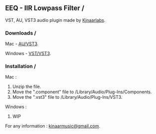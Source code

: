 ## EEQ - IIR Lowpass Filter /

VST, AU, VST3 audio plugin made by [Kinaarlabs](https://github.com/kinaarlabs).

### Downloads /

Mac - [AU/VST3](https://github.com/kinaarlabs/eeq/raw/master/EEQ_AU_VST3.zip).

Windows - [VST/VST3](https://en.wikipedia.org/wiki/Virtual_Studio_Technology).

### Installation /

Mac :
1. Unzip the file.
2. Move the ".component" file to /Library/Audio/Plug-Ins/Components.
3. Move the ".vst3" file to /Library/Audio/Plug-Ins/VST3.

Windows :
1. WIP

For any information : kinaarmusic@gmail.com.
